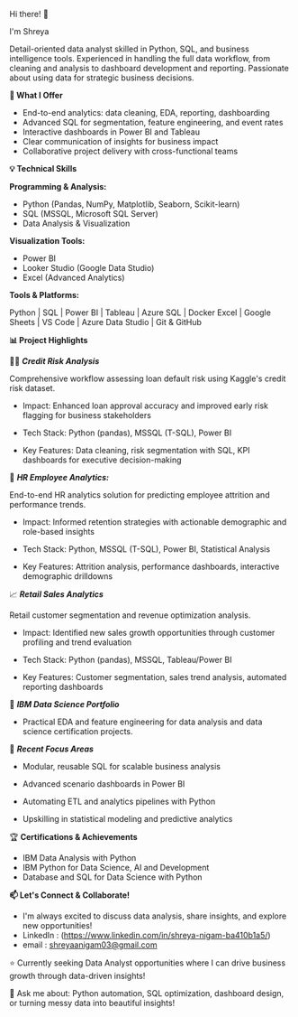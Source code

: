 Hi there! 👋 

I'm Shreya

Detail-oriented data analyst skilled in Python, SQL, and business intelligence tools. Experienced in handling the full data workflow, from cleaning and analysis to dashboard development and reporting. Passionate about using data for strategic business decisions.

**🚀 What I Offer**

- End-to-end analytics: data cleaning, EDA, reporting, dashboarding
- Advanced SQL for segmentation, feature engineering, and event rates
- Interactive dashboards in Power BI and Tableau
- Clear communication of insights for business impact
- Collaborative project delivery with cross-functional teams

**💡 Technical Skills**

**Programming & Analysis:**

- Python (Pandas, NumPy, Matplotlib, Seaborn, Scikit-learn)
- SQL (MSSQL, Microsoft SQL Server)
- Data Analysis & Visualization

**Visualization Tools:**

- Power BI
- Looker Studio (Google Data Studio)
- Excel (Advanced Analytics)

**Tools & Platforms:**

  Python | SQL | Power BI | Tableau | Azure SQL | Docker
Excel | Google Sheets | VS Code | Azure Data Studio | Git & GitHub



**📊 Project Highlights**

👨‍💻 **_Credit Risk Analysis_**

Comprehensive workflow assessing loan default risk using Kaggle's credit risk dataset.

- Impact: Enhanced loan approval accuracy and improved early risk flagging for business stakeholders

- Tech Stack: Python (pandas), MSSQL (T-SQL), Power BI

- Key Features: Data cleaning, risk segmentation with SQL, KPI dashboards for executive decision-making

👥 **_HR Employee Analytics:_**

End-to-end HR analytics solution for predicting employee attrition and performance trends.

- Impact: Informed retention strategies with actionable demographic and role-based insights

- Tech Stack: Python, MSSQL (T-SQL), Power BI, Statistical Analysis

- Key Features: Attrition analysis, performance dashboards, interactive demographic drilldowns

📈 **_Retail Sales Analytics_**

Retail customer segmentation and revenue optimization analysis.

- Impact: Identified new sales growth opportunities through customer profiling and trend evaluation

- Tech Stack: Python (pandas), MSSQL, Tableau/Power BI

- Key Features: Customer segmentation, sales trend analysis, automated reporting dashboards

📝 **_IBM Data Science Portfolio_**

- Practical EDA and feature engineering for data analysis and data science certification projects.

🎯 **_Recent Focus Areas_**

- Modular, reusable SQL for scalable business analysis

- Advanced scenario dashboards in Power BI

- Automating ETL and analytics pipelines with Python

- Upskilling in statistical modeling and predictive analytics



🏆 **Certifications & Achievements**

- IBM Data Analysis with Python
- IBM Python for Data Science, AI and Development
- Database and SQL for Data Science with Python


**📫 Let's Connect & Collaborate!**

- I'm always excited to discuss data analysis, share insights, and explore new opportunities!
- LinkedIn : (https://www.linkedin.com/in/shreya-nigam-ba410b1a5/)
- email : shreyaanigam03@gmail.com

⭐️ Currently seeking Data Analyst opportunities where I can drive business growth through data-driven insights!

💬 Ask me about: Python automation, SQL optimization, dashboard design, or turning messy data into beautiful insights!

